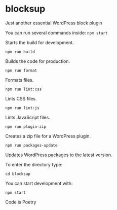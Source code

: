 # blocksup
Just another essential WordPress block plugin

You can run several commands inside:
```npm start```

Starts the build for development.

```npm run build```

Builds the code for production.

```npm run format```

Formats files.

```npm run lint:css```

Lints CSS files.

```npm run lint:js```

Lints JavaScript files.

```npm run plugin-zip```

Creates a zip file for a WordPress plugin.

```npm run packages-update```

Updates WordPress packages to the latest version.

To enter the directory type:

```cd blocksup```

You can start development with:

```npm start```

Code is Poetry